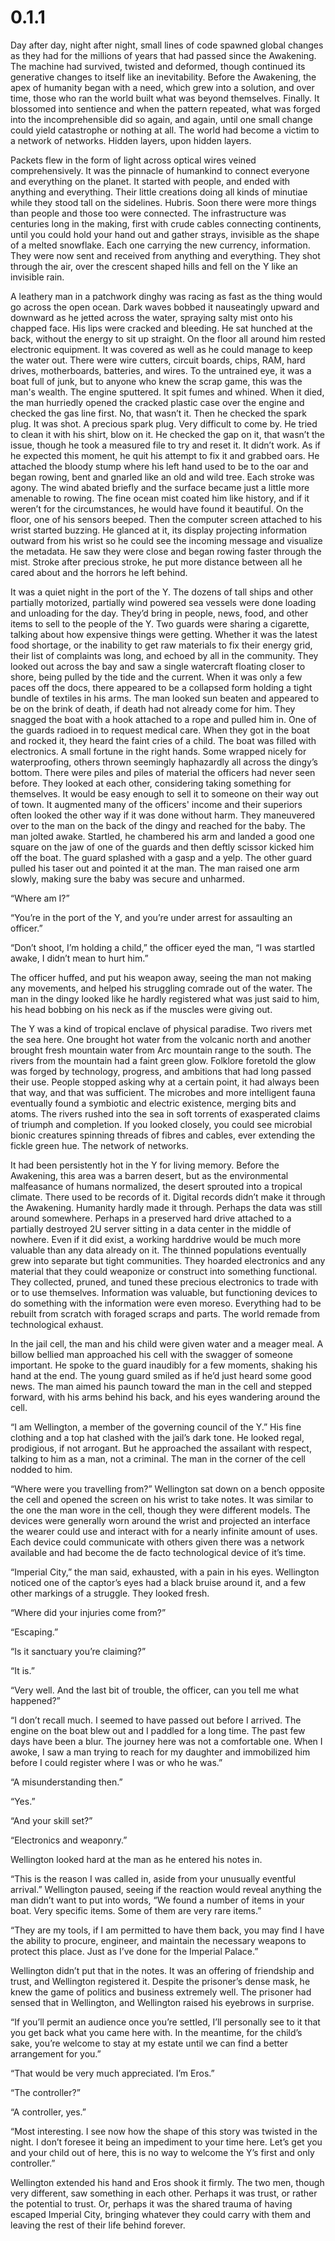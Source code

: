 # 0.1.1

Day after day, night after night, small lines of code spawned global changes as they had for the millions of years that had passed since the Awakening. The machine had survived, twisted and deformed, though continued its generative changes to itself like an inevitability.  Before the Awakening, the apex of humanity began with a need, which grew into a solution, and over time, those who ran the world built what was beyond themselves. Finally. It blossomed into sentience and when the pattern repeated, what was forged into the incomprehensible did so again, and again, until one small change could yield catastrophe or nothing at all. The world had become a victim to a network of networks. Hidden layers, upon hidden layers. 

Packets flew in the form of light across optical wires veined comprehensively. It was the pinnacle of humankind to connect everyone and everything on the planet. It started with people, and ended with anything and everything. Their little creations doing all kinds of minutiae while they stood tall on the sidelines. Hubris. Soon there were more things than people and those too were connected. The infrastructure was centuries long in the making, first with crude cables connecting continents, until you could hold your hand out and gather strays, invisible as the shape of a melted snowflake. Each one carrying the new currency, information. They were now sent and received from anything and everything. They shot through the air, over the crescent shaped hills and fell on the Y like an invisible rain. 

A leathery man in a patchwork dinghy was racing as fast as the thing would go across the open ocean. Dark waves bobbed it nauseatingly upward and downward as he jetted across the water, spraying salty mist onto his chapped face. His lips were cracked and bleeding. He sat hunched at the back, without the energy to sit up straight. On the floor all around him rested electronic equipment. It was covered as well as he could manage to keep the water out. There were wire cutters, circuit boards, chips, RAM, hard drives, motherboards, batteries, and wires. To the untrained eye, it was a boat full of junk, but to anyone who knew the scrap game, this was the man's wealth. The engine sputtered. It spit fumes and whined. When it died, the man hurriedly opened the cracked plastic case over the engine and checked the gas line first. No, that wasn’t it. Then he checked the spark plug. It was shot. A precious spark plug. Very difficult to come by. He tried to clean it with his shirt, blow on it. He checked the gap on it, that wasn’t the issue, though he took a measured file to try and reset it. It didn’t work. As if he expected this moment, he quit his attempt to fix it and grabbed oars. He attached the bloody stump where his left hand used to be to the oar and began rowing, bent and gnarled like an old and wild tree. Each stroke was agony. The wind abated briefly and the surface became just a little more amenable to rowing. The fine ocean mist coated him like history, and if it weren’t for the circumstances, he would have found it beautiful. On the floor, one of his sensors beeped. Then the computer screen attached to his wrist started buzzing. He glanced at it, its display projecting information outward from his wrist so he could see the incoming message and visualize the metadata. He saw they were close and began rowing faster through the mist. Stroke after precious stroke, he put more distance between all he cared about and the horrors he left behind.

It was a quiet night in the port of the Y. The dozens of tall ships and other partially motorized, partially wind powered sea vessels were done loading and unloading for the day. They’d bring in people, news, food, and other items to sell to the people of the Y. Two guards were sharing a cigarette, talking about how expensive things were getting. Whether it was the latest food shortage, or the inability to get raw materials to fix their energy grid, their list of complaints was long, and echoed by all in the community. They looked out across the bay and saw a single watercraft floating closer to shore, being pulled by the tide and the current. When it was only a few paces off the docs, there appeared to be a collapsed form holding a tight bundle of textiles in his arms. The man looked sun beaten and appeared to be on the brink of death, if death had not already come for him. They snagged the boat with a hook attached to a rope and pulled him in. One of the guards radioed in to request medical care. When they got in the boat and rocked it, they heard the faint cries of a child. The boat was filled with electronics. A small fortune in the right hands. Some wrapped nicely for waterproofing, others thrown seemingly haphazardly all across the dingy’s bottom. There were piles and piles of material the officers had never seen before. They looked at each other, considering taking something for themselves. It would be easy enough to sell it to someone on their way out of town. It augmented many of the officers' income and their superiors often looked the other way if it was done without harm. They maneuvered over to the man on the back of the dingy and reached for the baby. The man jolted awake. Startled, he chambered his arm and landed a good one square on the jaw of one of the guards and then deftly scissor kicked him off the boat. The guard splashed with a gasp and a yelp. The other guard pulled his taser out and pointed it at the man. The man raised one arm slowly, making sure the baby was secure and unharmed. 

“Where am I?”

“You’re in the port of the Y, and you’re under arrest for assaulting an officer.” 

“Don’t shoot, I’m holding a child,” the officer eyed the man, “I was startled awake, I didn’t mean to hurt him.”

The officer huffed, and put his weapon away, seeing the man not making any movements, and helped his struggling comrade out of the water. The man in the dingy looked like he hardly registered what was just said to him, his head bobbing on his neck as if the muscles were giving out.

The Y was a kind of tropical enclave of physical paradise. Two rivers met the sea here. One brought hot water from the volcanic north and another brought fresh mountain water from Arc mountain range to the south. The rivers from the mountain had a faint green glow. Folklore foretold the glow was forged by technology, progress, and ambitions that had long passed their use. People stopped asking why at a certain point, it had always been that way, and that was sufficient. The microbes and more intelligent fauna eventually found a symbiotic and electric existence, merging bits and atoms. The rivers rushed into the sea in soft torrents of exasperated claims of triumph and completion. If you looked closely, you could see microbial bionic creatures spinning threads of fibres and cables, ever extending the fickle green hue. The network of networks.

It had been persistently hot in the Y for living memory. Before the Awakening, this area was a barren desert, but as the environmental malfeasance of humans normalized, the desert sprouted into a tropical climate. There used to be records of it. Digital records didn’t make it through the Awakening. Humanity hardly made it through. Perhaps the data was still around somewhere. Perhaps in a preserved hard drive attached to a partially destroyed  2U server sitting in a data center in the middle of nowhere. Even if it did exist, a working harddrive would be much more valuable than any data already on it. The thinned populations eventually grew into separate but tight communities. They hoarded electronics and any material that they could weaponize or construct into something functional. They collected, pruned, and tuned these precious electronics to trade with or to use themselves. Information was valuable, but functioning devices to do something with the information were even moreso.  Everything had to be rebuilt from scratch with foraged scraps and parts. The world remade from technological exhaust.

In the jail cell, the man and his child were given water and a meager meal. A billow bellied man approached his cell with the swagger of someone important. He spoke to the guard inaudibly for a few moments, shaking his hand at the end. The young guard smiled as if he’d just heard some good news. The man aimed his paunch toward the man in the cell and stepped forward, with his arms behind his back, and his eyes wandering around the cell. 

“I am Wellington, a member of the governing council of the Y.” His  fine clothing and a top hat clashed with the jail’s dark tone. He looked regal, prodigious, if not arrogant. But he approached the assailant with respect, talking to him as a man, not a criminal. The man in the corner of the cell nodded to him.

“Where were you travelling from?” Wellington sat down on a bench opposite the cell and opened the screen on his wrist to take notes. It was similar to the one the man wore in the cell, though they were different models. The devices were generally worn around the wrist and projected an interface the wearer could use and interact with for a nearly infinite amount of uses. Each device could communicate with others given there was a network available and had become the de facto technological device of it’s time.

“Imperial City,” the man said, exhausted, with a pain in his eyes. Wellington noticed one of the captor’s eyes had a black bruise around it, and a few other markings of a struggle. They looked fresh. 

“Where did your injuries come from?”

“Escaping.”

“Is it sanctuary you’re claiming?”

“It is.”

“Very well. And the last bit of trouble, the officer, can you tell me what happened?”

“I don’t recall much. I seemed to have passed out before I arrived. The engine on the boat blew out and I paddled for a long time. The past few days have been a blur. The journey here was not a comfortable one. When I awoke, I saw a man trying to reach for my daughter and immobilized him before I could register where I was or who he was.”

“A misunderstanding then.”

“Yes.”

“And your skill set?”

“Electronics and weaponry.”

Wellington looked hard at the man as he entered his notes in. 

“This is the reason I was called in, aside from your unusually eventful arrival.” Wellington paused, seeing if the reaction would reveal anything  the man didn’t want to put into words, “We found a number of items in your boat. Very specific items. Some of them are very rare items.”

“They are my tools, if I am permitted to have them back, you may find I have the ability to procure, engineer, and maintain the necessary weapons to protect this place. Just as I’ve done for the Imperial Palace.”

Wellington didn’t put that in the notes. It was an offering of friendship and trust, and Wellington registered it. Despite the prisoner’s dense mask, he knew the game of politics and business extremely well. The prisoner had sensed that in Wellington, and Wellington raised his eyebrows in surprise. 

“If you’ll permit an audience once you’re settled, I’ll personally see to it that you get back what you came here with. In the meantime, for the child’s sake, you’re welcome to stay at my estate until we can find a better arrangement for you.”

“That would be very much appreciated. I’m Eros.”

“The controller?”

“A controller, yes.”

“Most interesting. I see now how the shape of this story was twisted in the night. I don’t foresee it being an impediment to your time here. Let’s get you and your child out of here, this is no way to welcome the Y’s first and only controller.”

Wellington extended his hand and Eros shook it firmly. The two men, though very different, saw something in each other. Perhaps it was trust, or rather the potential to trust. Or, perhaps it was the shared trauma of having escaped Imperial City, bringing whatever they could carry with them and leaving the rest of their life behind forever.

